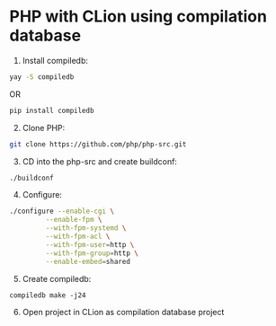 # PHP with CLion using compilation database

1. Install compiledb:

```bash
yay -S compiledb
```

OR

```bash
pip install compiledb
```

2. Clone PHP:

```bash
git clone https://github.com/php/php-src.git
```

3. CD into the php-src and create buildconf:

```bash
./buildconf
```

4. Configure:

```bash
./configure --enable-cgi \
         --enable-fpm \
         --with-fpm-systemd \
         --with-fpm-acl \
         --with-fpm-user=http \
         --with-fpm-group=http \
         --enable-embed=shared
```

5. Create compiledb:

```
compiledb make -j24
```

6. Open project in CLion as compilation database project
